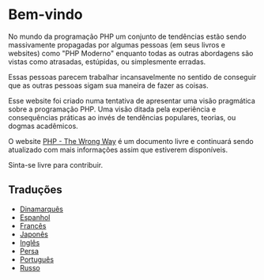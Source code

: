 # Bem-vindo #

No mundo da programação PHP um conjunto de tendências estão sendo massivamente propagadas por algumas pessoas (em seus livros e websites) como "PHP Moderno" enquanto todas as outras abordagens são vistas como atrasadas, estúpidas, ou simplesmente erradas.

Essas pessoas parecem trabalhar incansavelmente no sentido de conseguir que as outras pessoas sigam sua maneira de fazer as coisas.

Esse website foi criado numa tentativa de apresentar uma visão pragmática sobre a programação PHP. Uma visão ditada pela experiência e consequências práticas ao invés de tendências populares, teorias, ou dogmas acadêmicos.

O website [PHP - The Wrong Way](http://www.phpthewrongway.com/) é um documento livre e continuará sendo atualizado com mais informações assim que estiverem disponíveis.

Sinta-se livre para contribuir.

## Traduções ##

* [Dinamarquês](http://www.phpthewrongway.com/da/)
* [Espanhol](http://www.phpthewrongway.com/es/)
* [Francês](http://www.phpthewrongway.com/fr/)
* [Japonês](http://www.phpthewrongway.com/ja/)
* [Inglês](http://www.phpthewrongway.com/)
* [Persa](http://www.phpthewrongway.com/fa/)
* [Português](http://www.phpthewrongway.com/pt_BR/)
* [Russo](http://www.phpthewrongway.com/ru/)
